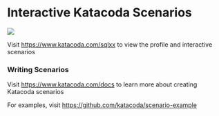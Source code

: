 # Interactive Katacoda Scenarios

[![](http://shields.katacoda.com/katacoda/sqlxx/count.svg)](https://www.katacoda.com/sqlxx "Get your profile on Katacoda.com")

Visit https://www.katacoda.com/sqlxx to view the profile and interactive scenarios

### Writing Scenarios
Visit https://www.katacoda.com/docs to learn more about creating Katacoda scenarios

For examples, visit https://github.com/katacoda/scenario-example
